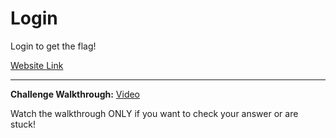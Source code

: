 # Login

Login to get the flag!

[Website Link](https://cyberunicorns.github.io/Intro-CTF-Challenges/c4/)

---
**Challenge Walkthrough:** [Video](https://www.loom.com/share/cc2258a31b3f43a5a216f40b1ac6b347)

Watch the walkthrough ONLY if you want to check your answer or are stuck!
